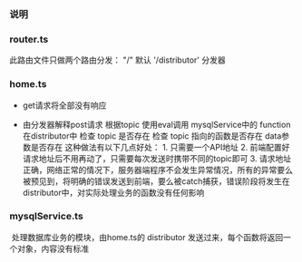 ### 说明

### router.ts 

此路由文件只做两个路由分发：
    "/" 默认
    '/distributor' 分发器

### home.ts

* get请求将全部没有响应

* 由分发器解释post请求 
      根据topic 使用eval调用 mysqlService中的 function
      在distributor中
          检查 topic 是否存在
          检查 topic 指向的函数是否存在
          data参数是否存在
  这种做法有以下几点好处：
         1. 只需要一个API地址
         2. 前端配置好请求地址后不用再动了，只需要每次发送时携带不同的topic即可
         3. 请求地址正确，网络正常的情况下，服务器端程序不会发生异常情况，所有的异常要么被预见到，将明确的错误发送到前端，要么被catch捕获，错误阶段将发生在distributor中，对实际处理业务的函数没有任何影响

### mysqlService.ts

​	处理数据库业务的模块，由home.ts的 distributor 发送过来，每个函数将返回一个对象，内容没有标准


